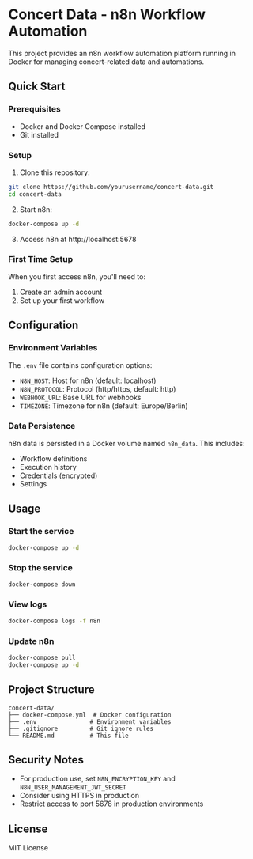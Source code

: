 # Concert Data - n8n Workflow Automation

This project provides an n8n workflow automation platform running in Docker for managing concert-related data and automations.

## Quick Start

### Prerequisites
- Docker and Docker Compose installed
- Git installed

### Setup

1. Clone this repository:
```bash
git clone https://github.com/yourusername/concert-data.git
cd concert-data
```

2. Start n8n:
```bash
docker-compose up -d
```

3. Access n8n at http://localhost:5678

### First Time Setup

When you first access n8n, you'll need to:
1. Create an admin account
2. Set up your first workflow

## Configuration

### Environment Variables

The `.env` file contains configuration options:

- `N8N_HOST`: Host for n8n (default: localhost)
- `N8N_PROTOCOL`: Protocol (http/https, default: http)
- `WEBHOOK_URL`: Base URL for webhooks
- `TIMEZONE`: Timezone for n8n (default: Europe/Berlin)

### Data Persistence

n8n data is persisted in a Docker volume named `n8n_data`. This includes:
- Workflow definitions
- Execution history
- Credentials (encrypted)
- Settings

## Usage

### Start the service
```bash
docker-compose up -d
```

### Stop the service
```bash
docker-compose down
```

### View logs
```bash
docker-compose logs -f n8n
```

### Update n8n
```bash
docker-compose pull
docker-compose up -d
```

## Project Structure

```
concert-data/
├── docker-compose.yml  # Docker configuration
├── .env               # Environment variables
├── .gitignore         # Git ignore rules
└── README.md          # This file
```

## Security Notes

- For production use, set `N8N_ENCRYPTION_KEY` and `N8N_USER_MANAGEMENT_JWT_SECRET`
- Consider using HTTPS in production
- Restrict access to port 5678 in production environments

## License

MIT License